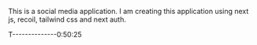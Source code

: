 This is a social media application. I am creating this application using next js, recoil, tailwind css and next auth.

T--------------0:50:25